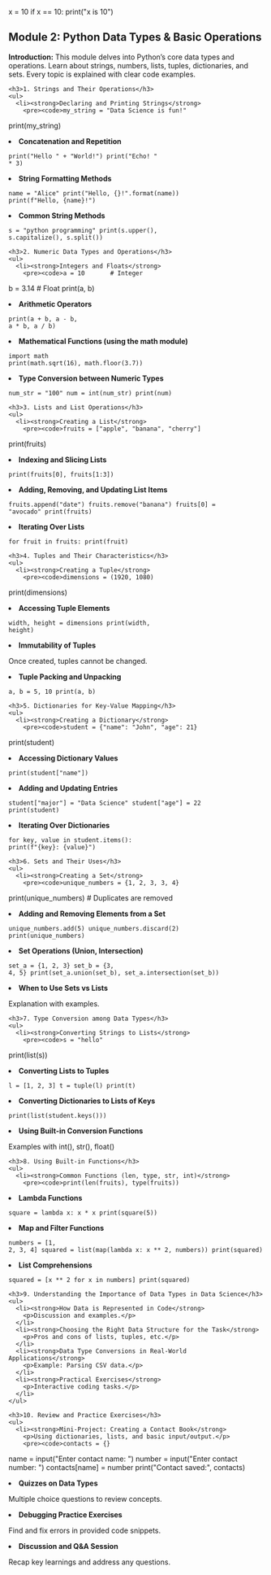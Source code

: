 x = 10
if x == 10:
    print("x is 10")
</code></pre>
      </li>
    </ul>
  </div>
  <!-- End Module 1 -->

  <!-- Module 2 -->
  <div class="module" id="module2">
    <h2>Module 2: Python Data Types &amp; Basic Operations</h2>
    <p><strong>Introduction:</strong> This module delves into Python’s core data types and operations. Learn about strings, numbers, lists, tuples, dictionaries, and sets. Every topic is explained with clear code examples.</p>
    
    <h3>1. Strings and Their Operations</h3>
    <ul>
      <li><strong>Declaring and Printing Strings</strong>
        <pre><code>my_string = "Data Science is fun!"
print(my_string)
</code></pre>
      </li>
      <li><strong>Concatenation and Repetition</strong>
        <pre><code>print("Hello " + "World!")
print("Echo! " * 3)
</code></pre>
      </li>
      <li><strong>String Formatting Methods</strong>
        <pre><code>name = "Alice"
print("Hello, {}!".format(name))
print(f"Hello, {name}!")
</code></pre>
      </li>
      <li><strong>Common String Methods</strong>
        <pre><code>s = "python programming"
print(s.upper(), s.capitalize(), s.split())
</code></pre>
      </li>
    </ul>
    
    <h3>2. Numeric Data Types and Operations</h3>
    <ul>
      <li><strong>Integers and Floats</strong>
        <pre><code>a = 10       # Integer
b = 3.14     # Float
print(a, b)
</code></pre>
      </li>
      <li><strong>Arithmetic Operators</strong>
        <pre><code>print(a + b, a - b, a * b, a / b)
</code></pre>
      </li>
      <li><strong>Mathematical Functions (using the math module)</strong>
        <pre><code>import math
print(math.sqrt(16), math.floor(3.7))
</code></pre>
      </li>
      <li><strong>Type Conversion between Numeric Types</strong>
        <pre><code>num_str = "100"
num = int(num_str)
print(num)
</code></pre>
      </li>
    </ul>
    
    <h3>3. Lists and List Operations</h3>
    <ul>
      <li><strong>Creating a List</strong>
        <pre><code>fruits = ["apple", "banana", "cherry"]
print(fruits)
</code></pre>
      </li>
      <li><strong>Indexing and Slicing Lists</strong>
        <pre><code>print(fruits[0], fruits[1:3])
</code></pre>
      </li>
      <li><strong>Adding, Removing, and Updating List Items</strong>
        <pre><code>fruits.append("date")
fruits.remove("banana")
fruits[0] = "avocado"
print(fruits)
</code></pre>
      </li>
      <li><strong>Iterating Over Lists</strong>
        <pre><code>for fruit in fruits:
    print(fruit)
</code></pre>
      </li>
    </ul>
    
    <h3>4. Tuples and Their Characteristics</h3>
    <ul>
      <li><strong>Creating a Tuple</strong>
        <pre><code>dimensions = (1920, 1080)
print(dimensions)
</code></pre>
      </li>
      <li><strong>Accessing Tuple Elements</strong>
        <pre><code>width, height = dimensions
print(width, height)
</code></pre>
      </li>
      <li><strong>Immutability of Tuples</strong>
        <p>Once created, tuples cannot be changed.</p>
      </li>
      <li><strong>Tuple Packing and Unpacking</strong>
        <pre><code>a, b = 5, 10
print(a, b)
</code></pre>
      </li>
    </ul>
    
    <h3>5. Dictionaries for Key-Value Mapping</h3>
    <ul>
      <li><strong>Creating a Dictionary</strong>
        <pre><code>student = {"name": "John", "age": 21}
print(student)
</code></pre>
      </li>
      <li><strong>Accessing Dictionary Values</strong>
        <pre><code>print(student["name"])
</code></pre>
      </li>
      <li><strong>Adding and Updating Entries</strong>
        <pre><code>student["major"] = "Data Science"
student["age"] = 22
print(student)
</code></pre>
      </li>
      <li><strong>Iterating Over Dictionaries</strong>
        <pre><code>for key, value in student.items():
    print(f"{key}: {value}")
</code></pre>
      </li>
    </ul>
    
    <h3>6. Sets and Their Uses</h3>
    <ul>
      <li><strong>Creating a Set</strong>
        <pre><code>unique_numbers = {1, 2, 3, 3, 4}
print(unique_numbers)  # Duplicates are removed
</code></pre>
      </li>
      <li><strong>Adding and Removing Elements from a Set</strong>
        <pre><code>unique_numbers.add(5)
unique_numbers.discard(2)
print(unique_numbers)
</code></pre>
      </li>
      <li><strong>Set Operations (Union, Intersection)</strong>
        <pre><code>set_a = {1, 2, 3}
set_b = {3, 4, 5}
print(set_a.union(set_b), set_a.intersection(set_b))
</code></pre>
      </li>
      <li><strong>When to Use Sets vs Lists</strong>
        <p>Explanation with examples.</p>
      </li>
    </ul>
    
    <h3>7. Type Conversion among Data Types</h3>
    <ul>
      <li><strong>Converting Strings to Lists</strong>
        <pre><code>s = "hello"
print(list(s))
</code></pre>
      </li>
      <li><strong>Converting Lists to Tuples</strong>
        <pre><code>l = [1, 2, 3]
t = tuple(l)
print(t)
</code></pre>
      </li>
      <li><strong>Converting Dictionaries to Lists of Keys</strong>
        <pre><code>print(list(student.keys()))
</code></pre>
      </li>
      <li><strong>Using Built-in Conversion Functions</strong>
        <p>Examples with int(), str(), float()</p>
      </li>
    </ul>
    
    <h3>8. Using Built-in Functions</h3>
    <ul>
      <li><strong>Common Functions (len, type, str, int)</strong>
        <pre><code>print(len(fruits), type(fruits))
</code></pre>
      </li>
      <li><strong>Lambda Functions</strong>
        <pre><code>square = lambda x: x * x
print(square(5))
</code></pre>
      </li>
      <li><strong>Map and Filter Functions</strong>
        <pre><code>numbers = [1, 2, 3, 4]
squared = list(map(lambda x: x ** 2, numbers))
print(squared)
</code></pre>
      </li>
      <li><strong>List Comprehensions</strong>
        <pre><code>squared = [x ** 2 for x in numbers]
print(squared)
</code></pre>
      </li>
    </ul>
    
    <h3>9. Understanding the Importance of Data Types in Data Science</h3>
    <ul>
      <li><strong>How Data is Represented in Code</strong>
        <p>Discussion and examples.</p>
      </li>
      <li><strong>Choosing the Right Data Structure for the Task</strong>
        <p>Pros and cons of lists, tuples, etc.</p>
      </li>
      <li><strong>Data Type Conversions in Real-World Applications</strong>
        <p>Example: Parsing CSV data.</p>
      </li>
      <li><strong>Practical Exercises</strong>
        <p>Interactive coding tasks.</p>
      </li>
    </ul>
    
    <h3>10. Review and Practice Exercises</h3>
    <ul>
      <li><strong>Mini-Project: Creating a Contact Book</strong>
        <p>Using dictionaries, lists, and basic input/output.</p>
        <pre><code>contacts = {}
name = input("Enter contact name: ")
number = input("Enter contact number: ")
contacts[name] = number
print("Contact saved:", contacts)
</code></pre>
      </li>
      <li><strong>Quizzes on Data Types</strong>
        <p>Multiple choice questions to review concepts.</p>
      </li>
      <li><strong>Debugging Practice Exercises</strong>
        <p>Find and fix errors in provided code snippets.</p>
      </li>
      <li><strong>Discussion and Q&amp;A Session</strong>
        <p>Recap key learnings and address any questions.</p>
      </li>
    </ul>
  </div>